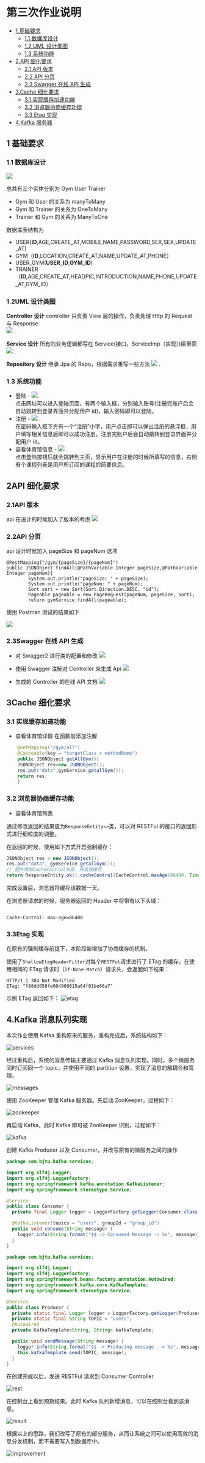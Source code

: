 <!-- TOC -->

# 第三次作业说明

- [1.基础要求](#1基础要求)
  - [1.1 数据库设计](#11数据库设计)
  - [1.2 UML 设计类图](#12UML设计类图)
  - [1.3 系统功能](#13系统功能)
- [2.API 细化要求](#2API细化要求)
  - [2.1 API 版本](#21API版本)
  - [2.2 API 分页](#22API分页)
  - [2.3 Swagger 在线 API 生成](#23Swagger在线API生成)
- [3.Cache 细化要求](#3Cache细化要求)
  - [3.1 实现缓存加速功能](#31实现缓存加速功能)
  - [3.2 浏览器协商缓存功能](#32浏览器协商缓存功能)
  - [3.3 Etag 实现](#33Etag实现)
- [4.Kafka 服务器](#4Kafka服务器)

<!-- /TOC -->

## 1 基础要求

### 1.1 数据库设计

![](/docImage/GymSpringERModel.png)

总共有三个实体分别为 Gym User Trainer

- Gym 和 User 的关系为 manyToMany
- Gym 和 Trainer 的关系为 OneToMany
- Trainer 和 Gym 的关系为 ManyToOne

数据库表结构为

- USER(**ID**,AGE,CREATE_AT,MOBILE,NAME,PASSWORD,SEX,SEX,UPDATE_AT)
- GYM（**ID**,LOCATION,CREATE_AT,NAME,UPDATE_AT,PHONE）
- USER_GYM(**USER_ID**,**GYM_ID**)
- TRAINER（**ID**,AGE,CREATE_AT,HEADPIC,INTRODUCTION,NAME,PHONE,UPDATE_AT,GYM_ID）

### 1.2UML 设计类图

**Controller 设计**
controller 只负责 View 层的操作，负责处理 Http 的 Request 与 Response  
![](/docImage/controllerDesign.png) .

**Service 设计**
所有的业务逻辑都写在 Service(接口，ServiceImp（实现）)层里面  
![](/docImage/serviceDesign.png) .

**Repository 设计**
继承 Jpa 的 Repo，根据需求重写一些方法
![](/docImage/repoDesign.png) .

### 1.3 系统功能

- 登陆 -
  ![](/docImage/loginPage.png) .  
  点击网址可以进入登陆页面，有两个输入框，分别输入账号(注册完账户后会自动跳转到登录界面并分配用户 id)，输入密码即可以登陆。
- 注册 -
  ![](/docImage/registerPage.png) .  
  在密码输入框下方有一个“注册”小字，用户点击即可以弹出注册的悬浮框，用户填写相关信息后即可以成功注册，注册完账户后会自动跳转到登录界面并分配用户 id。
- 查看体育馆信息 -
  ![](/docImage/mainPage.png) .  
  点击登陆按钮后就会跳转到主页，显示用户在注册的时候所填写的信息，右侧有个课程列表是用户所订阅的课程的简要信息。

## 2API 细化要求

### 2.1API 版本

api 在设计的时候加入了版本的考虑
![](docImage/ApiVersion.png)

### 2.2API 分页

api 设计时候加入 pageSize 和 pageNum 选项

    @PostMapping("/gym/{pageSize}/{pageNum}")
    public JSONObject findAll(@PathVariable Integer pageSize,@PathVariable Integer pageNum){
            System.out.println("pageSize: " + pageSize);
            System.out.println("pageNum: " + pageNum);
            Sort sort = new Sort(Sort.Direction.DESC, "id");
            Pageable pageable = new PageRequest(pageNum, pageSize, sort);
            return gymService.findAll(pageable);

使用 Postman 测试的结果如下

![](docImage/postmanTestPageQuery.png)

### 2.3Swagger 在线 API 生成

- 对 Swagger2 进行类的配置和修改
  ![](/docImage/SwaggerConfig.png)

- 使用 Swagger 注解对 Controller 来生成 Api
  ![](/docImage/SwaggerController.png)

- 生成的 Controller 的在线 API 文档
  ![](/docImage/SwaggerDocument.png)

## 3Cache 细化要求

### 3.1 实现缓存加速功能

- 查看体育馆详情
  在函数前添加注解

```java
    @GetMapping("/gym/all")
    @Cacheable(key = "targetClass + methodName")
    public JSONObject getAllGym(){
    JSONObject res=new JSONObject();
    res.put("data",gymService.getallGym());
    return res;
    }
```

### 3.2 浏览器协商缓存功能

- 查看体育馆列表

通过修改返回的结果值为`ResponseEntity<>`类，可以对 RESTFul 的接口的返回形式进行细粒度的调整。

在返回的时候，使用如下方式开启强制缓存：

```java
JSONObject res = new JSONObject();
res.put("data", gymService.getallGym());
// 额外增加CacheControl头部，开启强缓存
return ResponseEntity.ok().cacheControl(CacheControl.maxAge(86400, TimeUnit.SECONDS)).body(res);
```

完成设置后，浏览器将缓存该数据一天。

在浏览器请求的时候，服务器返回的 Header 中将带有以下头域：

```text

Cache-Control: max-age=86400

```

### 3.3Etag 实现

在原有的强制缓存前提下，本阶段新增加了协商缓存的机制。

使用了`ShallowEtagHeaderFilter`对每个`RESTFul`请求进行了 ETag 的缓存。在使用相同的 ETag 请求时（`If-None-Match`）请求头，会返回如下结果：

```text
HTTP/1.1 304 Not Modified
ETag: "f88dd058fe004909615a64f01be66a7"
```

示例 ETag 返回如下：
![etag](docImage/etag.jpg)

## 4.Kafka 消息队列实现

本次作业使用 Kafka 重构原来的服务，重构完成后，系统结构如下：

![services](docImage/services.png)

经过重构后，系统的消息传输主要通过 Kafka 消息队列实现。同时，多个微服务同时订阅同一个 topic，并使用不同的 partition 设置，实现了消息的解耦合和管理。

![messages](docImage/kafka-5.png)

使用 ZooKeeper 管理 Kafka 服务器。先启动 ZooKeeper，过程如下：

![zookeeper](docImage/kafka-1.png)

再启动 Kafka，此时 Kafka 即可被 ZooKeeper 识别，过程如下：

![kafka](docImage/kafka-2.png)

创建 Kafka Producer 以及 Consumer，并改写原有的微服务之间的操作

```java
package com.bjtu.kafka.services;

import org.slf4j.Logger;
import org.slf4j.LoggerFactory;
import org.springframework.kafka.annotation.KafkaListener;
import org.springframework.stereotype.Service;

@Service
public class Consumer {
  private final Logger logger = LoggerFactory.getLogger(Consumer.class);

  @KafkaListener(topics = "users", groupId = "group_id")
  public void consume(String message) {
    logger.info(String.format("$$ -> Consumed Message -> %s", message));
  }
}
```

```java
package com.bjtu.kafka.services;

import org.slf4j.Logger;
import org.slf4j.LoggerFactory;
import org.springframework.beans.factory.annotation.Autowired;
import org.springframework.kafka.core.KafkaTemplate;
import org.springframework.stereotype.Service;

@Service
public class Producer {
  private static final Logger logger = LoggerFactory.getLogger(Producer.class);
  private static final String TOPIC = "users";
  @Autowired
  private KafkaTemplate<String, String> kafkaTemplate;

  public void sendMessage(String message) {
    logger.info(String.format("$$ -> Producing message --> %s", message));
    this.kafkaTemplate.send(TOPIC, message);
  }
}
```

在创建完成以后，发送 RESTFul 请求到 Consumer Controller

![rest](docImage/kafka-3.png)

在控制台上看到预期结果。此时 Kafka 队列新增消息，可以在控制台看到该消息。

![result](docImage/kafka-4.png)

根据以上的思路，我们改写了原有的部分服务，从而让系统之间可以使用高效的消息分发机制，而不需要写入到数据库中。

![improvement](docImage/kafka-6.png)
